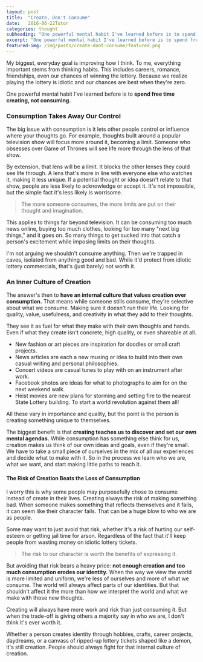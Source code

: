 ```yaml
---
layout: post
title:  "Create, Don't Consume"
date:   2016-06-22Tutor
categories: thought
subheading: "One powerful mental habit I've learned before is to spend free time creating, not consuming."
excerpt: "One powerful mental habit I've learned before is to spend free time creating, not consuming."
featured-img: /img/posts/create-dont-consume/featured.png
---
```


My biggest, everyday goal is improving how I think. To me, everything important stems from thinking habits. This includes careers, romance, friendships, even our chances of winning the lottery. Because we realize playing the lottery is idiotic and our chances are best when they're zero.

One powerful mental habit I've learned before is to **spend free time creating, not consuming.**

### Consumption Takes Away Our Control

The big issue with consumption is it lets other people control or influence where your thoughts go. For example, thoughts built around a popular television show will focus more around it, becoming a limit. Someone who obsesses over Game of Thrones will see life more through the lens of that show.

By extension, that lens will be a limit. It blocks the other lenses they could see life through. A lens that's more in line with everyone else who watches it, making it less unique. If a potential thought or idea doesn't relate to that show, people are less likely to acknowledge or accept it. It's not impossible, but the simple fact it's less likely is worrisome.

> The more someone consumes, the more limits are put on their thought and imagination.

This applies to things far beyond television. It can be consuming too much news online, buying too much clothes, looking for too many "next big things," and it goes on. So many things to get sucked into that catch a person's excitement while imposing limits on their thoughts.

I'm not arguing we shouldn't consume anything. Then we're trapped in caves, isolated from anything good and bad. While it'd protect from idiotic lottery commercials, that's (just barely) not worth it.

### An Inner Culture of Creation

The answer's then to **have an internal culture that values creation over consumption.** That means while someone stills consume, they're selective about what we consume. Making sure it doesn't run their life. Looking for quality, value, usefulness, and creativity in what they add to their thoughts.

They see it as fuel for what they make with their own thoughts and hands. Even if what they create isn't concrete, high quality, or even shareable at all.

* New fashion or art pieces are inspiration for doodles or small craft projects.
* News articles are each a new musing or idea to build into their own casual writing and personal philosophies.
* Concert videos are casual tunes to play with on an instrument after work.
* Facebook photos are ideas for what to photographs to aim for on the next weekend walk.
* Heist movies are new plans for storming and setting fire to the nearest State Lottery building. To start a world revolution against them all!

All these vary in importance and quality, but the point is the person is creating something unique to themselves.

The biggest benefit is that **creating teaches us to discover and set our own mental agendas.** While consumption has something else think for us, creation makes us think of our own ideas and goals, even if they're small. We have to take a small piece of ourselves in the mix of all our experiences and decide what to make with it. So in the process we learn who we are, what we want, and start making little paths to reach it.

#### The Risk of Creation Beats the Loss of Consumption

I worry this is why some people may purposefully chose to consume instead of create in their lives. Creating always the risk of making something bad. When someone makes something that reflects themselves and it fails, it can seem like their character fails. That can be a huge blow to who we are as people.

Some may want to just avoid that risk, whether it's a risk of hurting our self-esteem or getting jail time for arson. Regardless of the fact that it'll keep people from wasting money on idiotic lottery tickets.

> The risk to our character is worth the benefits of expressing it.

But avoiding that risk bears a heavy price: **not enough creation and too much consumption erodes our identity.** When the way we view the world is more limited and uniform, we're less of ourselves and more of what we consume. The world will always affect parts of our identities. But that shouldn't affect it the more than how we interpret the world and what we make with those new thoughts.

Creating will always have more work and risk than just consuming it. But when the trade-off is giving others a majority say in who we are, I don't think it's ever worth it.

Whether a person creates identity through hobbies, crafts, career projects, daydreams, or a canvass of ripped-up lottery tickets shaped like a demon, it's still creation. People should always fight for that internal culture of creation.




